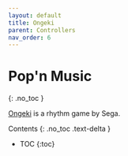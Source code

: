 ```yaml
---
layout: default
title: Ongeki
parent: Controllers
nav_order: 6
---
```


# Pop'n Music
{: .no_toc }

[Ongeki](https://silentblue.remywiki.com/ONGEKI) is a rhythm game by Sega.

Contents
{: .no_toc .text-delta }

- TOC
{:toc}